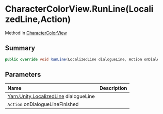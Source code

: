 # CharacterColorView.RunLine(LocalizedLine,Action)

Method in [CharacterColorView](/api/csharp/yarn.unity.charactercolorview.md)

## Summary



```csharp
public override void RunLine(LocalizedLine dialogueLine, Action onDialogueLineFinished)
```

## Parameters

|Name|Description|
|:---|:---|
|[Yarn.Unity.LocalizedLine](/api/csharp/yarn.unity.localizedline.md) dialogueLine||
|`Action` onDialogueLineFinished||

